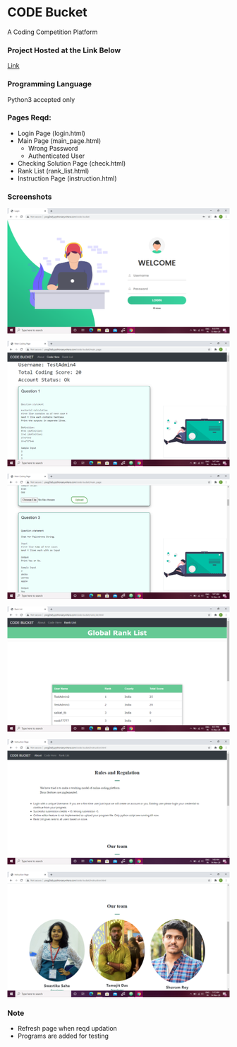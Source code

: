 # CODE Bucket
A Coding Competition Platform

### Project Hosted at the Link Below
[Link](http://ysvg2tafy.pythonanywhere.com/code-bucket)

### Programming Language
Python3 accepted only

### Pages Reqd:
  - Login Page (login.html)
  - Main Page (main_page.html)
	- Wrong Password
	- Authenticated User
  - Checking Solution Page (check.html)
  - Rank List (rank_list.html)
  - Instruction Page (instruction.html)


### Screenshots
![Login Screenshot](/Screenshot/Login.png?raw=true "Login Page")

![Working1 Screenshot](/Screenshot/Working1.png?raw=true "Working Page")

![Working2 Screenshot](/Screenshot/Working2.png?raw=true "Working Page")

![RankList Screenshot](/Screenshot/RankList.png?raw=true "Ranklist Page")

![Ins Screenshot](/Screenshot/Ins.png?raw=true "Ins Page")

![Team Screenshot](/Screenshot/Team.png?raw=true "Team Page")


### Note

- Refresh page when reqd updation
- Programs are added for testing
